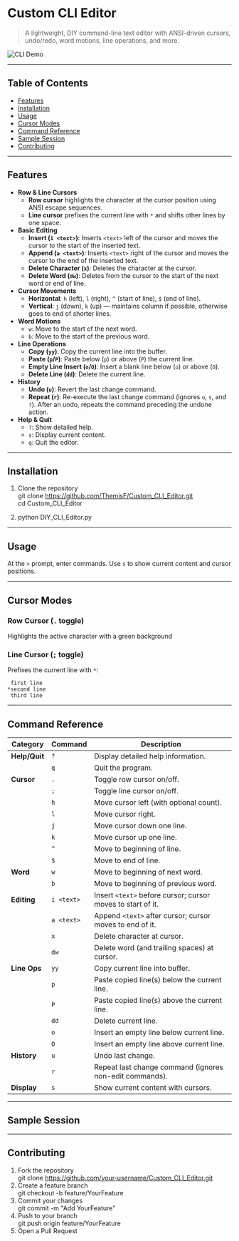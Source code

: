 # Custom CLI Editor

> A lightweight, DIY command-line text editor with ANSI-driven cursors, undo/redo, word motions, line operations, and more.

![CLI Demo](https://raw.githubusercontent.com/ThemisF/Custom_CLI_Editor.git/main/images/codeUse_1.png)

---

## Table of Contents


- [Features](#features)
- [Installation](#installation)
- [Usage](#usage)
- [Cursor Modes](#cursor-modes)
- [Command Reference](#command-reference)
- [Sample Session](#sample-session)
- [Contributing](#contributing)

---

## Features

- **Row & Line Cursors**  
  - **Row cursor** highlights the character at the cursor position using ANSI escape sequences.  
  - **Line cursor** prefixes the current line with `*` and shifts other lines by one space.
- **Basic Editing**  
  - **Insert (`i <text>`)**: Inserts `<text>` left of the cursor and moves the cursor to the start of the inserted text.  
  - **Append (`a <text>`)**: Inserts `<text>` right of the cursor and moves the cursor to the end of the inserted text.  
  - **Delete Character (`x`)**: Deletes the character at the cursor.  
  - **Delete Word (`dw`)**: Deletes from the cursor to the start of the next word or end of line.
- **Cursor Movements**  
  - **Horizontal**: `h` (left), `l` (right), `^` (start of line), `$` (end of line).  
  - **Vertical**: `j` (down), `k` (up) — maintains column if possible, otherwise goes to end of shorter lines.
- **Word Motions**  
  - `w`: Move to the start of the next word.  
  - `b`: Move to the start of the previous word.  
- **Line Operations**  
  - **Copy (`yy`)**: Copy the current line into the buffer.  
  - **Paste (`p`/`P`)**: Paste below (`p`) or above (`P`) the current line.  
  - **Empty Line Insert (`o`/`O`)**: Insert a blank line below (`o`) or above (`O`).  
  - **Delete Line (`dd`)**: Delete the current line.
- **History**  
  - **Undo (`u`)**: Revert the last change command.  
  - **Repeat (`r`)**: Re-execute the last change command (ignores `u`, `s`, and `?`). After an undo, repeats the command preceding the undone action.
- **Help & Quit**  
  - `?`: Show detailed help.  
  - `s`: Display current content.  
  - `q`: Quit the editor.

---

## Installation

1. Clone the repository  
    git clone https://github.com/ThemisF/Custom_CLI_Editor.git  
    cd Custom_CLI_Editor  

2. python DIY_CLI_Editor.py

---

## Usage

At the `>` prompt, enter commands. Use `s` to show current content and cursor positions.

---

## Cursor Modes

### Row Cursor (`.` toggle)  
Highlights the active character with a green background

### Line Cursor (`;` toggle)  
Prefixes the current line with `*`:  

     first line  
    *second line  
     third line

---

## Command Reference

| Category        | Command         | Description                                                                   |
|-----------------|-----------------|-------------------------------------------------------------------------------|
| **Help/Quit**   | `?`             | Display detailed help information.                                            |
|                 | `q`             | Quit the program.                                                             |
| **Cursor**      | `.`             | Toggle row cursor on/off.                                                     |
|                 | `;`             | Toggle line cursor on/off.                                                    |
|                 | `h`             | Move cursor left (with optional count).                                        |
|                 | `l`             | Move cursor right.                                                            |
|                 | `j`             | Move cursor down one line.                                                    |
|                 | `k`             | Move cursor up one line.                                                      |
|                 | `^`             | Move to beginning of line.                                                    |
|                 | `$`             | Move to end of line.                                                          |
| **Word**        | `w`             | Move to beginning of next word.                                               |
|                 | `b`             | Move to beginning of previous word.                                           |
| **Editing**     | `i <text>`      | Insert `<text>` before cursor; cursor moves to start of it.                   |
|                 | `a <text>`      | Append `<text>` after cursor; cursor moves to end of it.                      |
|                 | `x`             | Delete character at cursor.                                                   |
|                 | `dw`            | Delete word (and trailing spaces) at cursor.                                  |
| **Line Ops**    | `yy`            | Copy current line into buffer.                                                |
|                 | `p`             | Paste copied line(s) below the current line.                                  |
|                 | `P`             | Paste copied line(s) above the current line.                                  |
|                 | `dd`            | Delete current line.                                                          |
|                 | `o`             | Insert an empty line below current line.                                      |
|                 | `O`             | Insert an empty line above current line.                                      |
| **History**     | `u`             | Undo last change.                                                             |
|                 | `r`             | Repeat last change command (ignores non-edit commands).                       |
| **Display**     | `s`             | Show current content with cursors.                                            |

---

## Sample Session



---

## Contributing

1. Fork the repository  
    git clone https://github.com/your-username/Custom_CLI_Editor.git  
2. Create a feature branch  
    git checkout -b feature/YourFeature  
3. Commit your changes  
    git commit -m "Add YourFeature"  
4. Push to your branch  
    git push origin feature/YourFeature  
5. Open a Pull Request
